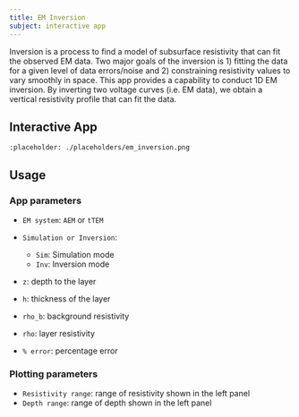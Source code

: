 ```yaml
---
title: EM Inversion
subject: interactive app
---
```


Inversion is a process to find a model of subsurface resistivity that can fit the observed EM data. Two major goals of the inversion is 1) fitting the data for a given level of data errors/noise and 2) constraining resistivity values to vary smoothly in space. This app provides a capability to conduct 1D EM inversion. By inverting two voltage curves (i.e. EM data), we obtain a vertical resistivity profile that can fit the data.

## Interactive App

```{figure} #app-em-inversion
:placeholder: ./placeholders/em_inversion.png
```

## Usage

### App parameters

- `EM system`: `AEM` or `tTEM`
- `Simulation or Inversion`:

  - `Sim`: Simulation mode
  - `Inv`: Inversion mode

- `z`: depth to the layer
- `h`: thickness of the layer
- `rho_b`: background resistivity
- `rho`: layer resistivity
- `% error`: percentage error

### Plotting parameters

- `Resistivity range`: range of resistivity shown in the left panel
- `Depth range`: range of depth shown in the left panel
